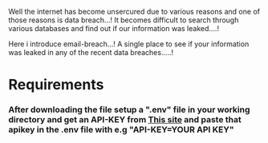 Well the internet has become unsercured due to various reasons and one of those reasons is data breach...! It becomes difficult to search through various databases and find out if our information was leaked....!

Here i introduce email-breach...! A single place to see if your information was leaked in any of the recent data breaches.....!

<H1>Requirements</H1>
<H3>After downloading the file setup a ".env" file in your working directory and get an API-KEY from <a href="www.ipqualityscore.com">This site</a> and paste that apikey in the .env file with e.g "API-KEY=YOUR API KEY"</H3>
